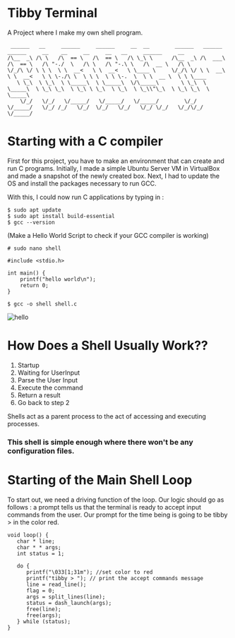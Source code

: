 # Tibby Terminal
A Project where I make my own shell program.
```
 ______   __     ______     ______     __  __        ______   ______     ______     __    __     __     __   __     ______     __        
/\__  _\ /\ \   /\  == \   /\  == \   /\ \_\ \      /\__  _\ /\  ___\   /\  == \   /\ "-./  \   /\ \   /\ "-.\ \   /\  __ \   /\ \       
\/_/\ \/ \ \ \  \ \  __<   \ \  __<   \ \____ \     \/_/\ \/ \ \  __\   \ \  __<   \ \ \-./\ \  \ \ \  \ \ \-.  \  \ \  __ \  \ \ \____  
   \ \_\  \ \_\  \ \_____\  \ \_____\  \/\_____\       \ \_\  \ \_____\  \ \_\ \_\  \ \_\ \ \_\  \ \_\  \ \_\\"\_\  \ \_\ \_\  \ \_____\ 
    \/_/   \/_/   \/_____/   \/_____/   \/_____/        \/_/   \/_____/   \/_/ /_/   \/_/  \/_/   \/_/   \/_/ \/_/   \/_/\/_/   \/_____/ 
```                                                                                                                                    

# Starting with a C compiler
First for this project, you have to make an environment that can create and run C programs.
Initially, I made a simple Ubuntu Server VM in VirtualBox and made a snapshot of the newly created box.
Next, I had to update the OS and install the packages necessary to run GCC.

With this, I could now run C applications by typing in :

```
$ sudo apt update
$ sudo apt install build-essential
$ gcc --version
```
(Make a Hello World Script to check if your GCC compiler is working)

```
# sudo nano shell

#include <stdio.h>

int main() {
    printf("hello world\n");
    return 0;
}
```

```
$ gcc -o shell shell.c
```
![hello](https://github.com/user-attachments/assets/15256d8c-3ea8-453e-99d1-d35212170ceb)

# How Does a Shell Usually Work??
1. Startup
4. Waiting for UserInput
5. Parse the User Input
6. Execute the command
7. Return a result
8. Go back to step 2

Shells act as a parent process to the act of accessing and executing processes. 

### This shell is simple enough where there won't be any configuration files. 

# Starting of the Main Shell Loop
To start out, we need a driving function of the loop. Our logic should go as follows : a prompt tells us that the terminal is ready to accept input commands from the user.
Our prompt for the time being is going to be tibby > in the color red. 

```
void loop() {
   char * line;
   char * * args;
   int status = 1;

   do {
      printf("\033[1;31m"); //set color to red
      printf("tibby > "); // print the accept commands message
      line = read_line();
      flag = 0;
      args = split_lines(line);
      status = dash_launch(args);
      free(line);
      free(args);
   } while (status);
}
```
